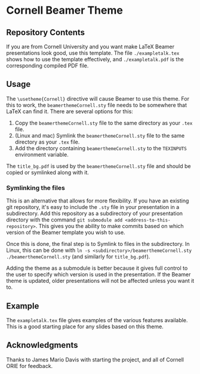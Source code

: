 # Cornell Beamer Theme


## Repository Contents

If you are from Cornell University and you want make LaTeX Beamer
presentations look good, use this template. The file
`./exampletalk.tex` shows how to use the template effectively, and
`./exampletalk.pdf` is the corresponding compiled PDF file.

## Usage

The `\usetheme{Cornell}` directive will cause Beamer to use this
theme. For this to work, the `beamerthemeCornell.sty` file needs to be
somewhere that LaTeX can find it. There are several options for this:

1. Copy the `beamerthemeCornell.sty` file to the same directory as
   your `.tex` file.
2. (Linux and mac) Symlink the `beamerthemeCornell.sty` file to the
   same directory as your `.tex` file.
3. Add the directory containing `beamerthemeCornell.sty` to the
   `TEXINPUTS` environment variable.

The `title_bg.pdf` is used by the `beamerthemeCornell.sty` file and
should be copied or symlinked along with it.

### Symlinking the files

This is an alternative that allows for more flexibility. If you have
an existing git repository, it's easy to include the `.sty` file in
your presentation in a subdirectory. Add this repository as a
subdirectory of your presentation directory with the command `git
submodule add <address-to-this-repository>`. This gives you the
ability to make commits based on which version of the Beamer template
you wish to use.

Once this is done, the final step is to Symlink to files in the
subdirectory. In Linux, this can be done with `ln -s
<subdirectory>/beamerthemeCornell.sty ./beamerthemeCornell.sty` (and
similarly for `title_bg.pdf`).

Adding the theme as a submodule is better because it gives full
control to the user to specify which version is used in the
presentation. If the Beamer theme is updated, older presentations will
not be affected unless you want it to.

## Example

The `exampletalk.tex` file gives examples of the various features
available. This is a good starting place for any slides based on this
theme.

## Acknowledgments

Thanks to James Mario Davis with starting the project, and all of
Cornell ORIE for feedback.
